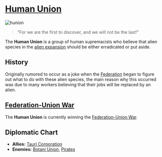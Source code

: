 # [Human Union](human_union)

![hunion](../images/flags/hunion.png)

> "For we are the first to discover, and we will not be the last!"

The **Human Union** is a group of human supremacists who believe that alien species in the [alien expansion](../events/alien_expansion) should be either erradicated or put aside.

## History

Originally rumored to occur as a joke when the [Federation](federation) began to figure out what to do with these alien species, the main reason why this occurred was due to many workers believing that their jobs will be replaced by an alien.

## [Federation-Union War](../events/federation_civil_war.md)

The **Human Union** is currently winning the [Federation-Union War](../events/federation_civil_war.md).

## Diplomatic Chart

- **Allies:** [Tauri Corporation](tauri)
- **Enemies:** [Botani Union](botani), [Pirates](pirates)
